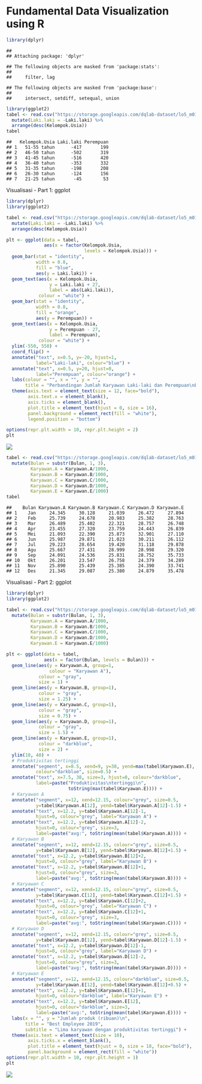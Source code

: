 Fundamental Data Visualization using R
================

``` r
library(dplyr)
```

    ## 
    ## Attaching package: 'dplyr'

    ## The following objects are masked from 'package:stats':
    ## 
    ##     filter, lag

    ## The following objects are masked from 'package:base':
    ## 
    ##     intersect, setdiff, setequal, union

``` r
library(ggplot2)
tabel <- read.csv("https://storage.googleapis.com/dqlab-dataset/lo5_m01_mp01.csv") %>%
  mutate(Laki.laki = -Laki.laki) %>%
  arrange(desc(Kelompok.Usia))
tabel
```

    ##   Kelompok.Usia Laki.laki Perempuan
    ## 1   51-55 tahun      -417       199
    ## 2   46-50 tahun      -502       319
    ## 3   41-45 tahun      -516       420
    ## 4   36-40 tahun      -353       332
    ## 5   31-35 tahun      -198       208
    ## 6   26-30 tahun      -124       156
    ## 7   21-25 tahun       -45        53

Visualisasi - Part 1: ggplot

``` r
library(dplyr)
library(ggplot2)

tabel <- read.csv("https://storage.googleapis.com/dqlab-dataset/lo5_m01_mp01.csv") %>%
  mutate(Laki.laki = -Laki.laki) %>%
  arrange(desc(Kelompok.Usia))

plt <- ggplot(data = tabel,
              aes(x = factor(Kelompok.Usia,
                             levels = Kelompok.Usia))) +
  geom_bar(stat = "identity",
           width = 0.8,
           fill = "blue",
           aes(y = Laki.laki)) +
  geom_text(aes(x = Kelompok.Usia,
                y = Laki.laki + 27,
                label = abs(Laki.laki)),
            colour = "white") +
  geom_bar(stat = "identity",
           width = 0.8,
           fill = "orange",
           aes(y = Perempuan)) +
  geom_text(aes(x = Kelompok.Usia,
                y = Perempuan - 27,
                label = Perempuan),
            colour = "white") +
  ylim(-550, 550) +
  coord_flip() +
  annotate("text", x=0.5, y=-20, hjust=1,
           label="Laki-laki", colour="blue") +
  annotate("text", x=0.5, y=20, hjust=0,
           label="Perempuan", colour="orange") +
  labs(colour = "", x = "", y = "",
       title = "Perbandingan Jumlah Karyawan Laki-laki dan Perempuan\nBerdasarkan Kelompok Usia") +
  theme(axis.text = element_text(size = 12, face="bold"),
        axis.text.x = element_blank(),
        axis.ticks = element_blank(),
        plot.title = element_text(hjust = 0, size = 16),
        panel.background = element_rect(fill = "white"),
        legend.position = "bottom")

options(repr.plt.width = 10, repr.plt.height = 2)
plt
```

![](Introduction-to-Data-Science-with-R_files/figure-gfm/unnamed-chunk-2-1.png)<!-- -->

``` r
tabel <- read.csv("https://storage.googleapis.com/dqlab-dataset/lo5_m01_mp02.csv") %>%
  mutate(Bulan = substr(Bulan, 1, 3),
         Karyawan.A = Karyawan.A/1000,
         Karyawan.B = Karyawan.B/1000,
         Karyawan.C = Karyawan.C/1000,
         Karyawan.D = Karyawan.D/1000,
         Karyawan.E = Karyawan.E/1000)
tabel
```

    ##    Bulan Karyawan.A Karyawan.B Karyawan.C Karyawan.D Karyawan.E
    ## 1    Jan     24.345     30.128     21.039     26.472     27.894
    ## 2    Feb     25.739     24.678     20.983     25.382     28.763
    ## 3    Mar     26.489     25.402     22.321     28.757     26.748
    ## 4    Apr     23.455     27.320     23.759     24.443     26.839
    ## 5    Mei     21.093     22.390     25.873     32.901     27.110
    ## 6    Jun     25.987     29.871     21.023     30.211     26.112
    ## 7    Jul     29.223     28.654     19.420     31.118     29.878
    ## 8    Agu     25.667     27.431     28.999     28.998     29.320
    ## 9    Sep     24.091     24.536     25.831     28.752     35.733
    ## 10   Okt     26.201     23.547     26.758     24.379     34.289
    ## 11   Nov     25.890     25.439     25.385     24.390     33.741
    ## 12   Des     21.345     29.087     25.380     24.879     35.478

Visualisasi - Part 2: ggplot

``` r
library(dplyr)
library(ggplot2)

tabel <- read.csv("https://storage.googleapis.com/dqlab-dataset/lo5_m01_mp02.csv") %>%
  mutate(Bulan = substr(Bulan, 1, 3),
         Karyawan.A = Karyawan.A/1000,
         Karyawan.B = Karyawan.B/1000,
         Karyawan.C = Karyawan.C/1000,
         Karyawan.D = Karyawan.D/1000,
         Karyawan.E = Karyawan.E/1000)

plt <- ggplot(data = tabel,
              aes(x = factor(Bulan, levels = Bulan))) +
  geom_line(aes(y = Karyawan.A, group=1,
                colour = "Karyawan A"),
            colour = "gray",
            size = 1) +
  geom_line(aes(y = Karyawan.B, group=1),
            colour = "gray",
            size = 1.25) +
  geom_line(aes(y = Karyawan.C, group=1),
            colour = "gray",
            size = 0.75) +
  geom_line(aes(y = Karyawan.D, group=1),
            colour = "gray",
            size = 1.5) +
  geom_line(aes(y = Karyawan.E, group=1),
            colour = "darkblue",
            size = 2) +
  ylim(10, 40) +
  # Produktivitas tertinggi
  annotate("segment", x=8.5, xend=9, y=38, yend=max(tabel$Karyawan.E),
           colour="darkblue", size=0.5) +
  annotate("text", x=7.5, 38, size=3, hjust=0, colour="darkblue",
           label=paste("Produktivitas\ntertinggi\n",
                       toString(max(tabel$Karyawan.E)))) +
  # Karyawan A
  annotate("segment", x=12, xend=12.15, colour="grey", size=0.5,
           y=tabel$Karyawan.A[12], yend=tabel$Karyawan.A[12]-1.5) +
  annotate("text", x=12.2, y=tabel$Karyawan.A[12]-1,
           hjust=0, colour="grey", label="Karyawan A") +
  annotate("text", x=12.2, y=tabel$Karyawan.A[12]-2,
           hjust=0, colour="grey", size=3,
           label=paste("avg:", toString(mean(tabel$Karyawan.A)))) +
  # Karyawan B
  annotate("segment", x=12, xend=12.15, colour="grey", size=0.5,
           y=tabel$Karyawan.B[12], yend=tabel$Karyawan.B[12]+1.5) +
  annotate("text", x=12.2, y=tabel$Karyawan.B[12]+2,
           hjust=0, colour="grey", label="Karyawan B") +
  annotate("text", x=12.2, y=tabel$Karyawan.B[12]+1,
           hjust=0, colour="grey", size=3,
           label=paste("avg:", toString(mean(tabel$Karyawan.B)))) +
  # Karyawan C
  annotate("segment", x=12, xend=12.15, colour="grey", size=0.5,
           y=tabel$Karyawan.C[12], yend=tabel$Karyawan.C[12]+1.5) +
  annotate("text", x=12.2, y=tabel$Karyawan.C[12]+2,
           hjust=0, colour="grey", label="Karyawan C") +
  annotate("text", x=12.2, y=tabel$Karyawan.C[12]+1,
           hjust=0, colour="grey", size=3,
           label=paste("avg:", toString(mean(tabel$Karyawan.C)))) +
  # Karyawan D
  annotate("segment", x=12, xend=12.15, colour="grey", size=0.5,
           y=tabel$Karyawan.D[12], yend=tabel$Karyawan.D[12]-1.5) +
  annotate("text", x=12.2, y=tabel$Karyawan.D[12]-1,
           hjust=0, colour="grey", label="Karyawan D") +
  annotate("text", x=12.2, y=tabel$Karyawan.D[12]-2,
           hjust=0, colour="grey", size=3,
           label=paste("avg:", toString(mean(tabel$Karyawan.D)))) +
  # Karyawan E
  annotate("segment", x=12, xend=12.15, colour="darkblue", size=0.5,
           y=tabel$Karyawan.E[12], yend=tabel$Karyawan.E[12]+0.5) +
  annotate("text", x=12.2, y=tabel$Karyawan.E[12]+1,
           hjust=0, colour="darkblue", label="Karyawan E") +
  annotate("text", x=12.2, y=tabel$Karyawan.E[12],
           hjust=0, colour="darkblue", size=3,
           label=paste("avg:", toString(mean(tabel$Karyawan.E)))) +
  labs(x = "", y = "Jumlah produk (ribuan)\n",
       title = "Best Employee 2019",
       subtitle = "Lima karyawan dengan produktivitas tertinggi") +
  theme(axis.text = element_text(size = 10),
        axis.ticks.x = element_blank(),
        plot.title = element_text(hjust = 0, size = 18, face="bold"),
        panel.background = element_rect(fill = "white"))
options(repr.plt.width = 10, repr.plt.height = 1)
plt
```

![](Introduction-to-Data-Science-with-R_files/figure-gfm/unnamed-chunk-4-1.png)<!-- -->
